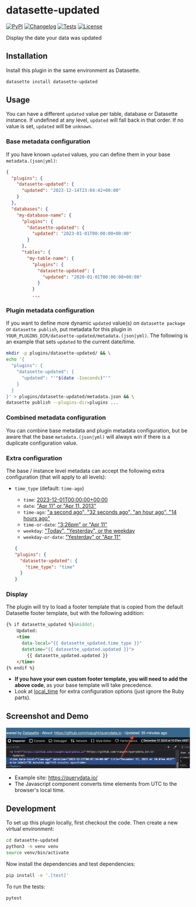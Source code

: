 # datasette-updated

[![PyPI](https://img.shields.io/pypi/v/datasette-updated.svg)](https://pypi.org/project/datasette-updated/)
[![Changelog](https://img.shields.io/github/v/release/rcaught/datasette-updated?include_prereleases&label=changelog)](https://github.com/rcaught/datasette-updated/releases)
[![Tests](https://github.com/rcaught/datasette-updated/workflows/Test/badge.svg)](https://github.com/rcaught/datasette-updated/actions?query=workflow%3ATest)
[![License](https://img.shields.io/badge/license-Apache%202.0-blue.svg)](https://github.com/rcaught/datasette-updated/blob/main/LICENSE)

Display the date your data was updated

## Installation

Install this plugin in the same environment as Datasette.
```bash
datasette install datasette-updated
```
## Usage
You can have a different `updated` value per table, database or Datasette instance. If undefined at any level, `updated` will fall back in that order. If no value is set, `updated` will be `unknown`.

### Base metadata configuration
If you have known `updated` values, you can define them in your base `metadata.(json|yml)`:
```json
{
  "plugins": {
    "datasette-updated": {
      "updated": "2023-12-14T23:04:42+00:00"
    }
  },
  "databases": {
    "my-database-name": {
      "plugins": {
        "datasette-updated": {
          "updated": "2023-01-01T00:00:00+00:00"
        }
      },
      "tables": {
        "my-table-name": {
          "plugins": {
            "datasette-updated": {
              "updated": "2020-01-01T00:00:00+00:00"
            }
          }
          ...
```

### Plugin metadata configuration
If you want to define more dynamic `updated` value(s) on `datasette package` or `datasette publish`, put metadata for this plugin in `YOUR_PLUGINS_DIR/datasette-updated/metadata.(json|yml)`. The following is an example that sets `updated` to the current date/time.
```sh
mkdir -p plugins/datasette-updated/ && \
echo '{
  "plugins": {
    "datasette-updated": {
      "updated": "'"$(date -Iseconds)"'"
    }
  }
}' > plugins/datasette-updated/metadata.json && \
datasette publish --plugins-dir=plugins ...
```

### Combined metadata configuration
You can combine base metadata and plugin metadata configuration, but be aware that the base `metadata.(json|yml)` will always win if there is a duplicate configuration value.

### Extra configuration
The base / instance level metadata can accept the following extra configuration (that will apply to all levels):
- `time_type` (default: `time-ago`)

  - `time`: [2023-12-01T00:00:00+00:00](https://github.com/basecamp/local_time/tree/main#time-and-date-helpers)
  - `date`: ["Apr 11" or "Apr 11, 2013"](https://github.com/basecamp/local_time/tree/main#relative-time-helpers)
  - `time-ago`: ["a second ago", "32 seconds ago", "an hour ago", "14 hours ago"](https://github.com/basecamp/local_time/tree/main#time-ago-helpers)
  - `time-or-date`: ["3:26pm" or "Apr 11"](https://github.com/basecamp/local_time/tree/main#relative-time-helpers)
  - `weekday`: ["Today", "Yesterday", or the weekday](https://github.com/basecamp/local_time/tree/main#relative-time-helpers)
  - `weekday-or-date`: ["Yesterday" or "Apr 11"](https://github.com/basecamp/local_time/tree/main#relative-time-helpers)


  ```json
  {
  "plugins": {
    "datasette-updated": {
      "time_type": "time"
    }
  }
  ```

### Display
The plugin will try to load a footer template that is copied from the default Datasette footer template, but with the following addition:

```html
{% if datasette_updated %}&middot;
    Updated:
    <time
      data-local="{{ datasette_updated.time_type }}"
      datetime="{{ datasette_updated.updated }}">
        {{ datasette_updated.updated }}
    </time>
{% endif %}
```

- **If you have your own custom footer template, you will need to add the above code**, as your base template will take precedence.
- Look at [local_time](https://github.com/basecamp/local_time/tree/main#example) for extra configuration options (just ignore the Ruby parts).

## Screenshot and Demo
![screenshot](screenshot.png?raw=true)
- Example site: https://querydata.io/
- The Javascript component converts time elements from UTC to the browser's local time.

## Development

To set up this plugin locally, first checkout the code. Then create a new virtual environment:
```bash
cd datasette-updated
python3 -m venv venv
source venv/bin/activate
```
Now install the dependencies and test dependencies:
```bash
pip install -e '.[test]'
```
To run the tests:
```bash
pytest
```
